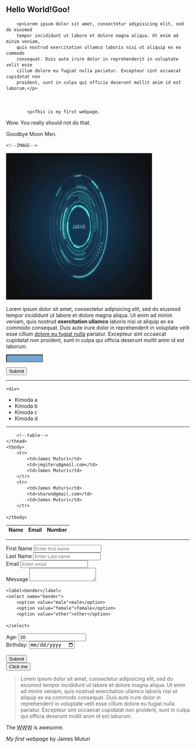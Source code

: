 
<html>
	<head>
		<title> hELLO WORLD </title>
		<link rel="stylesheet" type="text/css" href="me.css"/>
	</head>
	   <body>
	   	<div class="container">
	   	<div class="box-1">
      		<h2>Hello World!Goo!</h2>

      	<p>Lorem ipsum dolor sit amet, consectetur adipisicing elit, sed do eiusmod
      	tempor incididunt ut labore et dolore magna aliqua. Ut enim ad minim veniam,
      	quis nostrud exercitation ullamco laboris nisi ut aliquip ex ea commodo
      	consequat. Duis aute irure dolor in reprehenderit in voluptate velit esse
      	cillum dolore eu fugiat nulla pariatur. Excepteur sint occaecat cupidatat non
      	proident, sunt in culpa qui officia deserunt mollit anim id est laborum.</p>
     
     

			<p>This is my first webpage.
Wow. You really should not do that.</p>
			<p>Goodbye Moon Men.</p>

	<!--IMAGE--> 	
<a href="bac.jpg" target="_blank"> 		
<img src="bac.jpg" height="400" width="400" />
</a>

<p/>
Lorem ipsum dolor sit amet, consectetur adipisicing elit, sed do eiusmod
	tempor incididunt ut labore et dolore magna aliqua. Ut enim ad minim veniam,
	quis nostrud <strong>exercitation ullamco</strong> laboris nisi ut aliquip ex ea commodo
	consequat. Duis aute irure dolor in reprehenderit in voluptate velit esse
	cillum <a href="file:///C:\Users\Jimmy\Documents\CSS first\test2.html" target="_blank">dolore eu fugiat nulla</a> pariatur. Excepteur sint occaecat cupidatat non
	proident, sunt in culpa qui officia deserunt mollit anim id est laborum.	
</p>

<form method=post action="/cgibin/example.cgi"> 


<input   type="text" style="color:#ffffff; font-family: Verdana; 
font-weight: bold; font-size: 12px; background-color: #72a4d2;"
 size="11" maxlength="33"> 

<input class="button" type="Submit" value="Submit"/> </form> 
<hr/>


	<div>

<ul class="categories">
	<li>Kimoda a</li>
	<li>Kimoda b</li>
	<li>Kimoda c</li>
	<li>Kimoda d</li>
</ul>


</div>
<hr/>
<div class="table">
<table>
	<thead>
		<tr>
			<th>Name</th>
			<th>Email</th>
			<th>Number</th>
		</tr>
		
		<!--table-->
	</thead>
	<tbody>
		<tr>
	 		<td>James Muturi</td>
			<td>jmgiteru@gmail.com</td>
			<td>James Muturi</td>
		</tr>
		<tr>
	 		<td>James Muturi</td>
			<td>sharon@gmail.com</td>
			<td>James Muturi</td>
		</tr>
		
	</tbody>
</table>
</div>

<hr>

<!--Form-->
<form action="process.php" method="post">

<div class="form">
	<div>
	<label>First Name</label>
	<input type="text" name="First Name" placeholder="Enter first name">
</div>



<div>
    <label>Last Name</label>
	<input type="text" name="lastName" placeholder="Enter Last name">
</div>



<div>
    <label>Email</label>
	<input type="email" name="email address" placeholder="Enter email">
</div>





<div >
    <label>Message</label>
	<textarea name="message" > </textarea> 
</div>

<div >


    <label>Gender</label>
    <select name="Gender">
    	<option value="male">male</option>
    	<option value="female">female</option>
    	<option value="other">other</option>

    </select>
</div>



<div>
    <label>Age:</label>
	<input type="Number" name="age" value="20">
</div>


<div>
    <label>Birthday:</label>
	<input type="date" name="Birthday" >
</div>
<br>
<input class="button" type="Submit" name="Submit"/>
</br>
</form>

</div>
<!--Button-->
<button class="button">Click me</button>



<blockquote cite="Traversymedia.com">Lorem ipsum dolor sit amet, consectetur adipisicing elit, sed do eiusmod
tempor incididunt ut labore et dolore magna aliqua. Ut enim ad minim veniam,
quis nostrud exercitation ullamco laboris nisi ut aliquip ex ea commodo
consequat. Duis aute irure dolor in reprehenderit in voluptate velit esse
cillum dolore eu fugiat nulla pariatur. Excepteur sint occaecat cupidatat non
proident, sunt in culpa qui officia deserunt mollit anim id est laborum.</blockquote>


<p>The <abbr title="World Wide Web">WWW</abbr> is awesome.</p>

<p><cite>My first webpage</cite> by James Muturi</p>

</div>
</div>
<script >
	alert("I'm in");
	console.log("This is a desert");
	let name="Muturi";
	console.log("Muturi");
	var umber=35;
	let umber2=98;
	umber3=umber+umber2;

	console.log(umber3);
	alert(umber3);
	if (umber<umber2){
		console.log("Hi James");
	}
	let num=4;
	while(num>=0){
		console.log("I am hungin");
		num-=2;


	}

	let jun=4;
	do {
		console.log("working");
		jun--;

	}while(jun>0);

	var run;
	for(  run=3;run>=0;run--){
		console.log("my for loop");
	}

	let Test="im wakin here";
	console.log(Test);
	var rest=("were wakin here");
	console.log(rest);

	var person = {
		firstName:'James',
		lastName:'Muturi',
		age:20,

		address:{
			street:34,
			city:'Kahuhia',
		},

		fullname : function(){
			return this.firstName+" "+this.lastName;

		}	

		}

	
console.log(person.fullname());
function Fruit(name,color,shape){
	this.name=name;
	this.color=color;
	this.shape=shape;

	this.describe=function () {
		return 'A ' +this.name+' is the color '+this.color+' and is the shape '+this.shape;
	}
}
	var melon= new Fruit('melon','green','round');

	console.log(melon.describe());


</script>

</body>
	   

</html>
